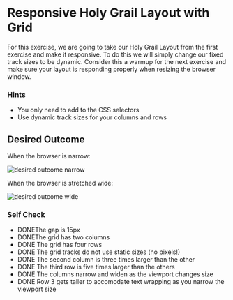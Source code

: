 # Responsive Holy Grail Layout with Grid

For this exercise, we are going to take our Holy Grail Layout from the first exercise and make it responsive. To do this we will simply change our fixed track sizes to be dynamic. Consider this a warmup for the next exercise and make sure your layout is responding properly when resizing the browser window.

### Hints
- You only need to add to the CSS selectors
- Use dynamic track sizes for your columns and rows

## Desired Outcome

When the browser is narrow:

![desired outcome narrow](./desired-outcome-narrow.png)

When the browser is stretched wide:

![desired outcome wide](./desired-outcome-wide.png)

### Self Check
- DONEThe gap is 15px 
- DONEThe grid has two columns
- DONE The grid has four rows
- DONE The grid tracks do not use static sizes (no pixels!)
- DONE The second column is three times larger than the other
- DONE The third row is five times larger than the others
- DONE The columns narrow and widen as the viewport changes size
- DONE Row 3 gets taller to accomodate text wrapping as you narrow the viewport size 

